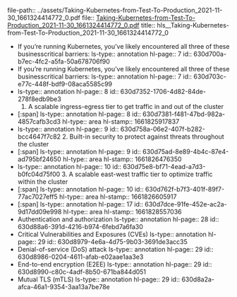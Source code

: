 file-path:: ../assets/Taking-Kubernetes-from-Test-To-Production_2021-11-30_1661324414772_0.pdf
file:: [Taking-Kubernetes-from-Test-To-Production_2021-11-30_1661324414772_0.pdf](../assets/Taking-Kubernetes-from-Test-To-Production_2021-11-30_1661324414772_0.pdf)
title:: hls__Taking-Kubernetes-from-Test-To-Production_2021-11-30_1661324414772_0

- If you’re running Kubernetes, you’ve likely encountered all three of these businesscritical barriers:
  ls-type:: annotation
  hl-page:: 7
  id:: 630d700a-b7ec-4fc2-a5fa-50a678706f90
- If you’re running Kubernetes, you’ve likely encountered all three of these businesscritical barriers:
  ls-type:: annotation
  hl-page:: 7
  id:: 630d703c-e77c-448f-bdf9-08aca5585c99
- ls-type:: annotation
  hl-page:: 8
  id:: 630d7352-1706-4d82-84de-278f8edb9be3
  1. A scalable ingress-egress tier to get traffic in and out of the cluster
- [:span]
  ls-type:: annotation
  hl-page:: 8
  id:: 630d7381-f481-47bd-982a-4857cafb3cd3
  hl-type:: area
  hl-stamp:: 1661825917837
- ls-type:: annotation
  hl-page:: 9
  id:: 630d758a-06e2-407f-b282-bcc4647f7c82
  2. Built-in security to protect against threats throughout the cluster
- [:span]
  ls-type:: annotation
  hl-page:: 9
  id:: 630d75ad-8e89-4b4c-87e4-ad795bf24650
  hl-type:: area
  hl-stamp:: 1661826476350
- ls-type:: annotation
  hl-page:: 10
  id:: 630d75e8-bf71-4ead-a7d3-b0fc04d75f00
  3. A scalable east-west traffic tier to optimize traffic within the cluster
- [:span]
  ls-type:: annotation
  hl-page:: 10
  id:: 630d762f-b7f3-401f-89f7-77ac7027eff5
  hl-type:: area
  hl-stamp:: 1661826605917
- [:span]
  ls-type:: annotation
  hl-page:: 17
  id:: 630d7dce-91fe-452e-ac2a-9d17dd09e998
  hl-type:: area
  hl-stamp:: 1661828557036
- Authentication and authorization
  ls-type:: annotation
  hl-page:: 28
  id:: 630d88a6-391d-4216-b974-6febd7a6fa30
- Critical Vulnerabilities and Exposures (CVEs) 
  ls-type:: annotation
  hl-page:: 29
  id:: 630d8979-4e6a-4d75-9b03-3691de3acc35
- Denial-of-service (DoS) attack 
  ls-type:: annotation
  hl-page:: 29
  id:: 630d8986-0204-4611-afab-e02aae1aa3e3
- End-to-end encryption (E2EE) 
  ls-type:: annotation
  hl-page:: 29
  id:: 630d8990-c80c-4adf-8b50-671ba844d051
- Mutual TLS (mTLS) 
  ls-type:: annotation
  hl-page:: 29
  id:: 630d8a2a-afca-46a1-9354-3aa13a7be78e
